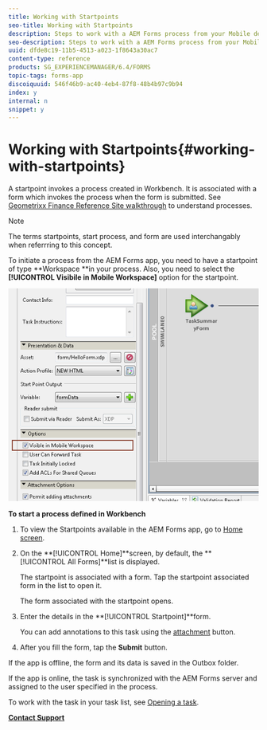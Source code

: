```yaml
---
title: Working with Startpoints
seo-title: Working with Startpoints
description: Steps to work with a AEM Forms process from your Mobile device defined in Workbench.
seo-description: Steps to work with a AEM Forms process from your Mobile device defined in Workbench.
uuid: dfde8c19-11b5-4513-a023-1f8643a30ac7
content-type: reference
products: SG_EXPERIENCEMANAGER/6.4/FORMS
topic-tags: forms-app
discoiquuid: 546f46b9-ac40-4eb4-87f8-48b4b97c9b94
index: y
internal: n
snippet: y
---
```


# Working with Startpoints{#working-with-startpoints}

A startpoint invokes a process created in Workbench. It is associated with a form which invokes the process when the form is submitted. See [Geometrixx Finance Reference Site walkthrough](../../forms/using/finance-reference-site-walkthrough.md) to understand processes.

>[!NOTE]
>
>The terms startpoints, start process, and form are used interchangably when referrring to this concept.

To initiate a process from the AEM Forms app, you need to have a startpoint of type **Workspace **in your process. Also, you need to select the **[!UICONTROL Visibile in Mobile Workspace]** option for the startpoint.

![](assets/mws_startpoint_select_option.png)

**To start a process defined in Workbench**

1. To view the Startpoints available in the AEM Forms app, go to [Home screen](../../forms/using/home-screen.md).
1. On the **[!UICONTROL Home]**screen, by default, the **[!UICONTROL All Forms]**list is displayed.

   The startpoint is associated with a form. Tap the startpoint associated form in the list to open it.

   The form associated with the startpoint opens.

1. Enter the details in the **[!UICONTROL Startpoint]**form.

   You can add annotations to this task using the [attachment](../../forms/using/add-attachments.md) button.

1. After you fill the form, tap the **Submit** button.

If the app is offline, the form and its data is saved in the Outbox folder.

If the app is online, the task is synchronized with the AEM Forms server and assigned to the user specified in the process.

To work with the task in your task list, see [Opening a task](../../forms/using/open-task.md).

[**Contact Support**](https://www.adobe.com/account/sign-in.supportportal.html)
